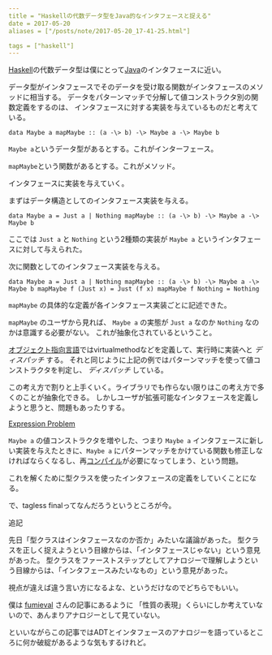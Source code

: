 ```yaml
---
title = "Haskellの代数データ型をJava的なインタフェースと捉える"
date = 2017-05-20
aliases = ["/posts/note/2017-05-20_17-41-25.html"]

tags = ["haskell"]
---
```


[Haskell](http://d.hatena.ne.jp/keyword/Haskell)の代数データ型は僕にとって[Java](http://d.hatena.ne.jp/keyword/Java)のインタフェースに近い。

データ型がインタフェースでそのデータを受け取る関数がインタフェースのメソッドに相当する。 データをパターンマッチで分解して値コンストラクタ別の関数定義をするのは、 インタフェースに対する実装を与えているものだと考えている。

    data Maybe a mapMaybe :: (a -\> b) -\> Maybe a -\> Maybe b

`Maybe a`というデータ型があるとする。これがインターフェース。

`mapMaybe`という関数があるとする。これがメソッド。

インタフェースに実装を与えていく。

まずはデータ構造としてのインタフェース実装を与える。

    data Maybe a = Just a | Nothing mapMaybe :: (a -\> b) -\> Maybe a -\> Maybe b

ここでは `Just a` と `Nothing` という2種類の実装が `Maybe a` というインタフェースに対して与えられた。

次に関数としてのインタフェース実装を与える。

    data Maybe a = Just a | Nothing mapMaybe :: (a -\> b) -\> Maybe a -\> Maybe b mapMaybe f (Just x) = Just (f x) mapMaybe f Nothing = Nothing

`mapMaybe` の具体的な定義が各インタフェース実装ごとに記述できた。

`mapMaybe` のユーザから見れば、 `Maybe a` の実態が `Just a` なのか `Nothing` なのかは意識する必要がない。 これが抽象化されているということ。

[オブジェクト指向言語](http://d.hatena.ne.jp/keyword/%A5%AA%A5%D6%A5%B8%A5%A7%A5%AF%A5%C8%BB%D8%B8%FE%B8%C0%B8%EC)ではvirtualmethodなどを定義して、実行時に実装へと _ディスパッチ_ する。 それと同じように上記の例ではパターンマッチを使って値コンストラクタを判定し、 _ディスパッチ_ している。

この考え方で割りと上手くいく。ライブラリでも作らない限りはこの考え方で多くのことが抽象化できる。 しかしユーザが拡張可能なインタフェースを定義しようと思うと、問題もあったりする。

[Expression Problem](http://maoe.hatenadiary.jp/entry/20101214/1292337923)

`Maybe a` の値コンストラクタを増やした、つまり `Maybe a` インタフェースに新しい実装を与えたときに、`Maybe a` にパターンマッチをかけている関数も修正しなければならくなるし、再[コンパイル](http://d.hatena.ne.jp/keyword/%A5%B3%A5%F3%A5%D1%A5%A4%A5%EB)が必要になってしまう、という問題。

これを解くために型クラスを使ったインタフェースの定義をしていくことになる。

で、tagless finalってなんだろうというところが今。

追記

先日「型クラスはインタフェースなのか否か」みたいな議論があった。 型クラスを正しく捉えようという目線からは、「インタフェースじゃない」という意見があった。 型クラスをファーストステップとしてアナロジーで理解しようという目線からは、「インタフェースみたいなもの」という意見があった。

視点が違えば違う言い方になるよな、というだけなのでどちらでもいい。

僕は [fumieval](http://fumieval.hatenablog.com/entry/2015/06/22/162833) さんの記事にあるように 「性質の表現」くらいにしか考えていないので、あんまりアナロジーとして見ていない。

といいながらこの記事ではADTとインタフェースのアナロジーを語っているところに何か破綻があるような気もするけれど。

